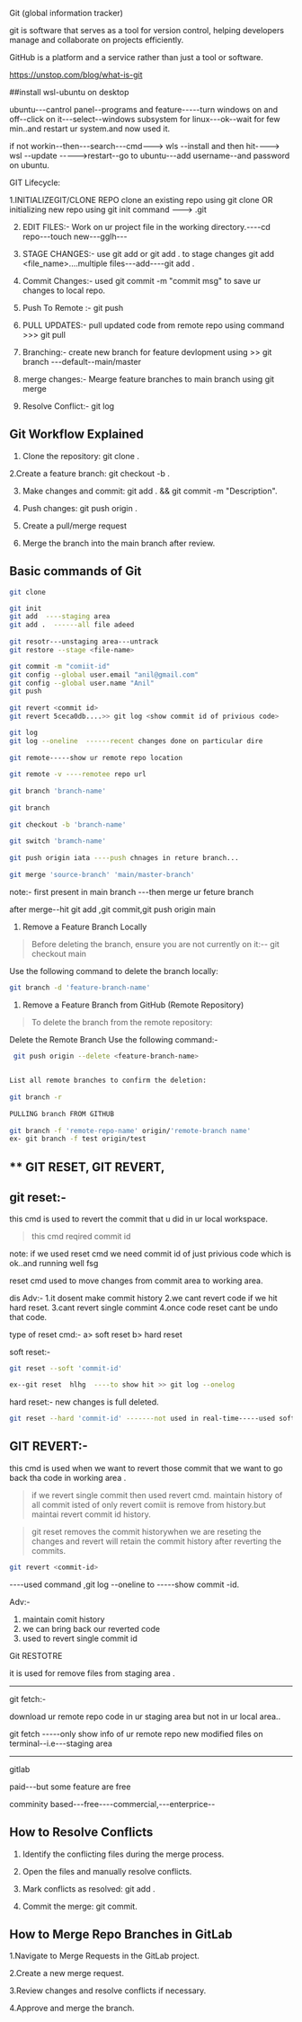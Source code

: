 Git (global information tracker)

git is software that serves as a tool for version control, helping developers manage and collaborate on projects efficiently.

GitHub is a platform and a service rather than just a tool or software. 


https://unstop.com/blog/what-is-git

##install wsl-ubuntu on desktop

ubuntu---cantrol panel--programs and feature-----turn windows on and off--click on it---select--windows subsystem for linux---ok--wait for few min..and restart ur system.and now used it.


if not workin--then---search---cmd---> wls --install   and then hit----> wsl --update ----->restart--go to ubuntu---add username--and password on ubuntu.


GIT Lifecycle:


1.INITIALIZEGIT/CLONE REPO
   clone an existing repo using git clone <repo-url>
   OR initializing new repo using git init command ---> .git
   
2. EDIT FILES:-
    Work on ur project file in the working directory.----cd repo---touch new---gglh---
    
3.  STAGE CHANGES:-
   use git add or git add . to stage changes  git add <file_name>....multiple files---add----git add .
   
4. Commit Changes:-
   used git commit -m "commit msg" to save ur changes to local repo.
   
5. Push To Remote :-
   git push
   
6. PULL UPDATES:-
    pull updated code from remote repo using command >>> git pull
    
7.  Branching:-
   create new branch for feature devlopment using >>  git branch <branch name>  ---default--main/master
   
8. merge changes:-
   Mearge feature branches to main branch using git merge
   
9. Resolve Conflict:-
    git log

Git Workflow Explained
---------------------------------------
1. Clone the repository: git clone <repo-url>.
   
2.Create a feature branch: git checkout -b <feature-branch>.

3. Make changes and commit: git add . && git commit -m "Description".

4. Push changes: git push origin <feature-branch>.
   
5. Create a pull/merge request
   
6. Merge the branch into the main branch after review.



Basic commands of Git 
--------------------------------   
    
```bash     
git clone

git init
git add  ----staging area
git add .  ------all file adeed
   
git resotr---unstaging area---untrack
git restore --stage <file-name>

git commit -m "comiit-id"
git config --global user.email "anil@gmail.com"
git config --global user.name "Anil"
git push
   
git revert <commit id>
git revert 5ceca0db....>> git log <show commit id of privious code>

git log
git log --oneline  ------recent changes done on particular dire
   
git remote-----show ur remote repo location
   
git remote -v ----remotee repo url 
     
git branch 'branch-name'
     
git branch 
     
git checkout -b 'branch-name'
     
git switch 'bramch-name'
     
git push origin iata ----push chnages in reture branch...
     
git merge 'source-branch' 'main/master-branch'
```
     
note:- first present in main branch ---then merge ur feture branch
     
after merge--hit git add ,git commit,git push origin main
     
1. Remove a Feature Branch Locally
   
>  Before deleting the branch, ensure you are not currently on it:--
git checkout main
     
Use the following command to delete the branch locally:
     
```bash
git branch -d 'feature-branch-name'
```
      
1. Remove a Feature Branch from GitHub (Remote Repository)
>  To delete the branch from the remote repository:

Delete the Remote Branch Use the following command:-

```bash
 git push origin --delete <feature-branch-name>

     
List all remote branches to confirm the deletion:
 
git branch -r
     
PULLING branch FROM GITHUB
   	
git branch -f 'remote-repo-name' origin/'remote-branch name'
ex- git branch -f test origin/test
```
   	
   	  
     
** GIT RESET, GIT REVERT,
-------------------------------------- 
    
git reset:- 
--------------------
this cmd is used to revert the commit that u did in ur local workspace.

>this cmd reqired commit id
    
note: if we used reset cmd we need commit id of just privious code which is ok..and running well fsg
    
reset cmd used to move changes from commit area to working area.

dis Adv:-
1.it dosent make commit history
2.we cant revert code if we hit hard reset.
3.cant revert single commint
4.once code reset cant be undo that code.
   
type of reset cmd:-
a> soft reset
b> hard reset
    
soft reset:-

```bash
git reset --soft 'commit-id'

ex--git reset  hlhg  ----to show hit >> git log --onelog
 ```
hard reset:- new changes  is full deleted.
 ```bash
git reset --hard 'commit-id' -------not used in real-time-----used soft reset.
```
 
 
GIT REVERT:-
---------------------

 this cmd is used when  we want to revert those commit that we want to go back tha code in working area .
 
 
> if we revert single commit then used revert cmd.
 maintain history of all commit isted of only revert comiit is remove from history.but maintai revert commit id history.
 
>  git reset removes the commit historywhen we are reseting the changes and revert will retain the commit history after reverting the commits.
 
```bash
git revert <commit-id> 
```

----used command ,git log --oneline  to -----show commit -id.
 
Adv:-
 1. maintain comit history
 2. we can bring back our reverted code
 3. used to revert single commit id
 
 
Git RESTOTRE
 
 it is used for remove files from staging area .
 
-------------------------------------------------------------------------------------------------------
 
git fetch:-
 
 download ur remote repo code in ur staging area but not in ur local area..
 
 git fetch -----only show info of ur remote repo new modified files on terminal--i.e---staging area 
 
 -------------------------------------------------------
gitlab
 
 paid---but some feature are free
 
 
 comminity based---free----commercial,---enterprice--

 How to Resolve Conflicts
 -----------------------------------

1. Identify the conflicting files during the merge process.
   
2. Open the files and manually resolve conflicts.
   
3. Mark conflicts as resolved: git add <file-name>.
   
4. Commit the merge: git commit.


How to Merge Repo Branches in GitLab
-------------------------------------------------

1.Navigate to Merge Requests in the GitLab project.

2.Create a new merge request.

3.Review changes and resolve conflicts if necessary.

4.Approve and merge the branch.
